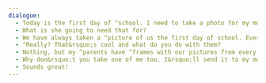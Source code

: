 ```yaml
---
dialogue:
  - Today is the first day of ^school. I need to take a photo for my mother.
  - What is she going to need that for?
  - We have always taken a ^picture of us the first day of school. Every year since I was a kid.
  - ^Really? That&rsquo;s cool and what do you do with them?
  - Nothing, but my ^parents have ^frames with our pictures from every year at home.
  - Why don&rsquo;t you take one of me too. I&rsquo;ll send it to my mom.
  - Sounds great!
---
```

